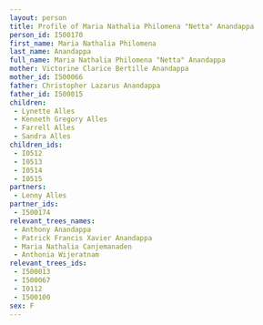 ```yaml
---
layout: person
title: Profile of Maria Nathalia Philomena "Netta" Anandappa
person_id: I500170
first_name: Maria Nathalia Philomena
last_name: Anandappa
full_name: Maria Nathalia Philomena "Netta" Anandappa
mother: Victorine Clarice Bertille Anandappa
mother_id: I500066
father: Christopher Lazarus Anandappa
father_id: I500015
children:
 - Lynette Alles
 - Kenneth Gregory Alles
 - Farrell Alles
 - Sandra Alles
children_ids:
 - I0512
 - I0513
 - I0514
 - I0515
partners:
 - Lenny Alles
partner_ids:
 - I500174
relevant_trees_names:
 - Anthony Anandappa
 - Patrick Francis Xavier Anandappa
 - Maria Nathalia Canjemanaden
 - Anthonia Wijeratnam
relevant_trees_ids:
 - I500013
 - I500067
 - I0112
 - I500100
sex: F
---
```


